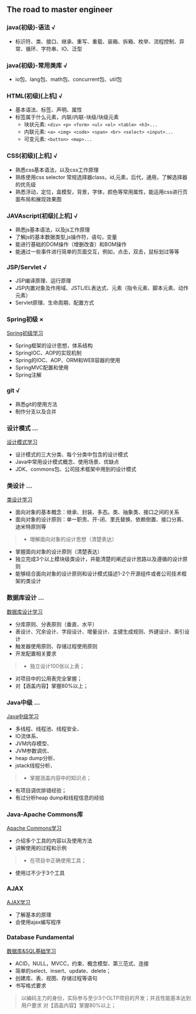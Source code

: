 ## The road to master engineer

### java(初级)-语法 √

- 标识符、类、接口、继承、重写、重载、装箱、拆箱、枚举、流程控制、异常、循环、字符串、IO、泛型

### java(初级)-常用类库 √

- io包、lang包、math包、concurrent包、util包

### HTML(初级)[上机] √

- 基本语法、标签、声明、属性
- 标签属于什么元素，内联/内联-块级/块级元素
    - 块状元素: `<div> <p> <form> <ul> <ol> <table> <h3>...`
    - 内联元素: `<a> <img> <code> <span> <br> <select> <input>...`
    - 可变元素: `<button> <map>...`

### CSS(初级)[上机] √

- 熟悉css基本语法，以及css工作原理
- 熟练使用css selector 常规选择器class，id,元素，后代，通用，了解选择器的优先级
- 熟悉浮动，定位，盒模型，背景，字体，颜色等常用属性，能运用css进行页面布局和展现效果图

### JAVAscript(初级)[上机] √

- 熟悉js基本语法，以及js工作原理
- 了解js的基本数据类型,js操作符，语句，变量
- 能进行基础的DOM操作（增删改查）和BOM操作
- 能通过一些事件进行简单的页面交互，例如，点击，双击，鼠标划过等等

### JSP/Servlet √

- JSP编译原理、运行原理
- JSP内置对象及作用域、JSTL/EL表达式、元素（指令元素、脚本元素、动作元素）
- Servlet原理、生命周期、配置方式

### Spring初级 ×

[Spring初级学习](https://github.com/FengMengZhao/ToHyMaster/tree/master/spring-fundamental)

- Spring框架的设计思想，体系结构
- SpringIOC、AOP的实现机制
- Spring的IOC、AOP、ORM和WEB容器的使用
- SpringMVC配置和使用
- Spring注解

### git √ 

- 熟悉git的使用方法
- 制作分支以及合并

### 设计模式 ...

[设计模式学习](https://fmzhao.github.io/design-pattern/)

- 设计模式的三大分类、每个分类中包含的设计模式
- Java中常用设计模式概念、使用场景、优缺点
- JDK、commons包、公司技术框架中用到的设计模式

### 类设计 ...

[类设计学习](https://github.com/FengMengZhao/ToHyMaster/tree/master/class-design)

- 面向对象的基本概念：继承、封装、多态。类、抽象类、接口之间的关系
- 面向对象的设计原则：单一职责、开-闭、里氏替换、依赖倒置、接口分离、迪米特原则等

> - 理解面向对象的设计思想（清楚表达）
- 掌握面向对象的设计原则（清楚表达）
- 独立完成3个以上模块级类设计，并能清楚的阐述设计思路以及遵循的设计原则
- 能够结合面向对象的设计原则和设计模式描述1-2个开源组件或者公司技术框架的类设计

### 数据库设计 ...

[数据库设计学习](https://github.com/FengMengZhao/ToHyMaster/tree/master/database-design)

- 分库原则、分表原则（垂直、水平）
- 表设计、冗余设计、字段设计、增量设计、主键生成规则、外键设计、索引设计
- 触发器使用原则、存储过程使用原则
- 开发配置相关要求

> - 独立设计100张以上表；
- 对项目中的公用表完全掌握；
- 对【涵盖内容】掌握80%以上；

### Java中级 ...

[Java中级学习](https://github.com/FengMengZhao/ToHyMaster/tree/master/java-intermediate)

- 多线程、线程池、线程安全、
- IO流体系、
- JVM内存模型、
- JVM参数调优、
- heap dump分析、
- jstack线程分析、

> - 掌握涵盖内容中的知识点；
- 有项目调优排错经验；
- 有过分析heap dump和线程信息的经验

### Java-Apache Commons库

[Apache Commons学习](https://github.com/FengMengZhao/ToHyMaster/tree/master/apache-commons)

- 介绍多个工具的内容以及使用方法
- 讲解使用的过程和示例

> - 在项目中正确使用工具；
- 使用过不少于3个工具

### AJAX

[AJAX学习](https://github.com/FengMengZhao/ToHyMaster/tree/master/ajax)

- 了解基本的原理
- 会使用ajax编写程序

### Database Fundamental

[数据库&SQL基础学习](https://github.com/FengMengZhao/ToHyMaster/tree/master/db-fundamental)

- ACID，NULL，MVCC，约束、概念模型、第三范式、连接
- 简单的select、insert、update、delete；
- 创建库、表、视图、存储过程等语句
- 书写格式要求

> 以编码主力的身份，实际参与至少3个OLTP项目的开发；并且性能基本达到用户要求
对【涵盖内容】掌握80%以上；

